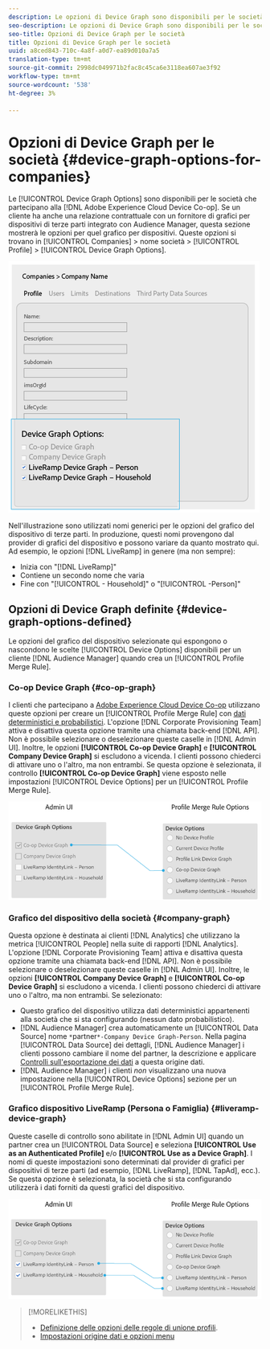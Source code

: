 ```yaml
---
description: Le opzioni di Device Graph sono disponibili per le società che partecipano ad Adobe Experience Cloud Device Co-op. Se un cliente ha anche una relazione contrattuale con un fornitore di grafici per dispositivi di terze parti integrato con  Audience Manager, questa sezione mostrerà le opzioni per quel grafico per dispositivi. Queste opzioni si trovano in Società > Nome società > Profilo > Opzioni di Device Graph.
seo-description: Le opzioni di Device Graph sono disponibili per le società che partecipano ad Adobe Experience Cloud Device Co-op. Se un cliente ha anche una relazione contrattuale con un fornitore di grafici per dispositivi di terze parti integrato con  Audience Manager, questa sezione mostrerà le opzioni per quel grafico per dispositivi. Queste opzioni si trovano in Società > Nome società > Profilo > Opzioni di Device Graph.
seo-title: Opzioni di Device Graph per le società
title: Opzioni di Device Graph per le società
uuid: a8ced843-710c-4a8f-a0d7-ea89d010a7a5
translation-type: tm+mt
source-git-commit: 2998dc049971b2fac8c45ca6e3118ea607ae3f92
workflow-type: tm+mt
source-wordcount: '538'
ht-degree: 3%

---
```



# Opzioni di Device Graph per le società {#device-graph-options-for-companies}

Le [!UICONTROL Device Graph Options] sono disponibili per le società che partecipano alla [!DNL Adobe Experience Cloud Device Co-op]. Se un cliente ha anche una relazione contrattuale con un fornitore di grafici per dispositivi di terze parti integrato con  Audience Manager, questa sezione mostrerà le opzioni per quel grafico per dispositivi. Queste opzioni si trovano in [!UICONTROL Companies] > nome società > [!UICONTROL Profile] > [!UICONTROL Device Graph Options].

![](assets/adminUIdataSource.png)

Nell&#39;illustrazione sono utilizzati nomi generici per le opzioni del grafico del dispositivo di terze parti. In produzione, questi nomi provengono dal provider di grafici del dispositivo e possono variare da quanto mostrato qui. Ad esempio, le opzioni [!DNL LiveRamp] in genere (ma non sempre):

* Inizia con &quot;[!DNL LiveRamp]&quot;
* Contiene un secondo nome che varia
* Fine con &quot;[!UICONTROL - Household]&quot; o &quot;[!UICONTROL -Person]&quot;

## Opzioni di Device Graph definite {#device-graph-options-defined}

Le opzioni del grafico del dispositivo selezionate qui espongono o nascondono le scelte [!UICONTROL Device Options] disponibili per un cliente [!DNL Audience Manager] quando crea un [!UICONTROL Profile Merge Rule].

### Co-op Device Graph {#co-op-graph}

I clienti che partecipano a [Adobe Experience Cloud Device Co-op](https://marketing.adobe.com/resources/help/en_US/mcdc/) utilizzano queste opzioni per creare un [!UICONTROL Profile Merge Rule] con [dati deterministici e probabilistici](https://marketing.adobe.com/resources/help/en_US/mcdc/mcdc-links.html). L&#39;opzione [!DNL Corporate Provisioning Team] attiva e disattiva questa opzione tramite una chiamata back-end [!DNL API]. Non è possibile selezionare o deselezionare queste caselle in [!DNL Admin UI]. Inoltre, le opzioni **[!UICONTROL Co-op Device Graph]** e **[!UICONTROL Company Device Graph]** si escludono a vicenda. I clienti possono chiederci di attivare uno o l&#39;altro, ma non entrambi. Se questa opzione è selezionata, il controllo **[!UICONTROL Co-op Device Graph]** viene esposto nelle impostazioni [!UICONTROL Device Options] per un [!UICONTROL Profile Merge Rule].

![](assets/adminUI1.png)

### Grafico del dispositivo della società {#company-graph}

Questa opzione è destinata ai clienti [!DNL Analytics] che utilizzano la metrica [!UICONTROL People] nella suite di rapporti [!DNL Analytics]. L&#39;opzione [!DNL Corporate Provisioning Team] attiva e disattiva questa opzione tramite una chiamata back-end [!DNL API]. Non è possibile selezionare o deselezionare queste caselle in [!DNL Admin UI]. Inoltre, le opzioni **[!UICONTROL Company Device Graph]** e **[!UICONTROL Co-op Device Graph]** si escludono a vicenda. I clienti possono chiederci di attivare uno o l&#39;altro, ma non entrambi. Se selezionato:

* Questo grafico del dispositivo utilizza dati deterministici appartenenti alla società che si sta configurando (nessun dato probabilistico).
* [!DNL Audience Manager] crea automaticamente un  [!UICONTROL Data Source] nome  `*`partner`*-Company Device Graph-Person`. Nella pagina [!UICONTROL Data Source] dei dettagli, [!DNL Audience Manager] i clienti possono cambiare il nome del partner, la descrizione e applicare [Controlli sull&#39;esportazione dei dati](https://marketing.adobe.com/resources/help/en_US/aam/c_dec.html) a questa origine dati.
* [!DNL Audience Manager] i clienti  *non* visualizzano una nuova impostazione nella  [!UICONTROL Device Options] sezione per un  [!UICONTROL Profile Merge Rule].

### Grafico dispositivo LiveRamp (Persona o Famiglia) {#liveramp-device-graph}

Queste caselle di controllo sono abilitate in [!DNL Admin UI] quando un partner crea un [!UICONTROL Data Source] e seleziona **[!UICONTROL Use as an Authenticated Profile]** e/o **[!UICONTROL Use as a Device Graph]**. I nomi di queste impostazioni sono determinati dal provider di grafici per dispositivi di terze parti (ad esempio, [!DNL LiveRamp], [!DNL TapAd], ecc.). Se questa opzione è selezionata, la società che si sta configurando utilizzerà i dati forniti da questi grafici del dispositivo.

![](assets/adminUI2.png)

>[!MORELIKETHIS]
>
>* [Definizione delle opzioni delle regole di unione profili](https://marketing.adobe.com/resources/help/en_US/aam/merge-rule-definitions.html).
>* [Impostazioni origine dati e opzioni menu](https://marketing.adobe.com/resources/help/en_US/aam/datasource-settings-definitions.html)

